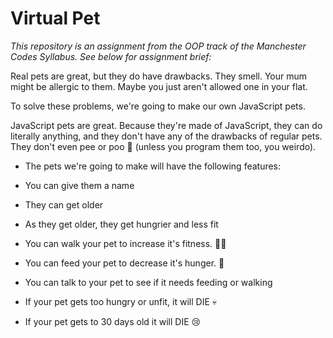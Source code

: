 

# Virtual Pet

*This repository is an assignment from the OOP track of the Manchester Codes Syllabus. See below for assignment brief:* 

Real pets are great, but they do have drawbacks. They smell. Your mum might be allergic to them. Maybe you just aren't allowed one in your flat.

To solve these problems, we're going to make our own JavaScript pets.

JavaScript pets are great. Because they're made of JavaScript, they can do literally anything, and they don't have any of the drawbacks of regular pets. They don't even pee or poo 💩 (unless you program them too, you weirdo).

- The pets we're going to make will have the following features:

- You can give them a name

- They can get older

- As they get older, they get hungrier and less fit

- You can walk your pet to increase it's fitness. 🏃‍♂️

- You can feed your pet to decrease it's hunger. 🍕

- You can talk to your pet to see if it needs feeding or walking

- If your pet gets too hungry or unfit, it will DIE 💀

- If your pet gets to 30 days old it will DIE 😢